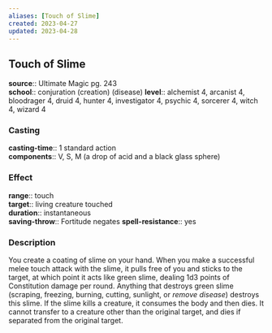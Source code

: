 ```yaml
---
aliases: [Touch of Slime]
created: 2023-04-27
updated: 2023-04-28
---
```


## Touch of Slime

**source**:: Ultimate Magic pg. 243  
**school**:: conjuration (creation) (disease)
**level**:: alchemist 4, arcanist 4, bloodrager 4, druid 4, hunter 4, investigator 4, psychic 4, sorcerer 4, witch 4, wizard 4

### Casting

**casting-time**:: 1 standard action  
**components**:: V, S, M (a drop of acid and a black glass sphere)

### Effect

**range**:: touch  
**target**:: living creature touched  
**duration**:: instantaneous  
**saving-throw**:: Fortitude negates
**spell-resistance**:: yes

### Description

You create a coating of slime on your hand. When you make a successful melee touch attack with the slime, it pulls free of you and sticks to the target, at which point it acts like green slime, dealing 1d3 points of Constitution damage per round. Anything that destroys green slime (scraping, freezing, burning, cutting, sunlight, or *remove disease*) destroys this slime. If the slime kills a creature, it consumes the body and then dies. It cannot transfer to a creature other than the original target, and dies if separated from the original target.
